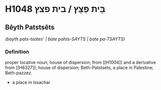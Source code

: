 # H1048 בֵּית פַּצֵּץ / בית פצץ

## Bêyth Patstsêts

_(bayth pats-tsates' | bate pahts-SAYTS | bate pa-TSAYTS)_

### Definition

proper locative noun; house of dispersion; from [[H1004]] and a derivative from [[H6327]]; house of dispersion; Beth-Patstsets, a place in Palestine; Beth-pazzez.

- a place in Issachar
